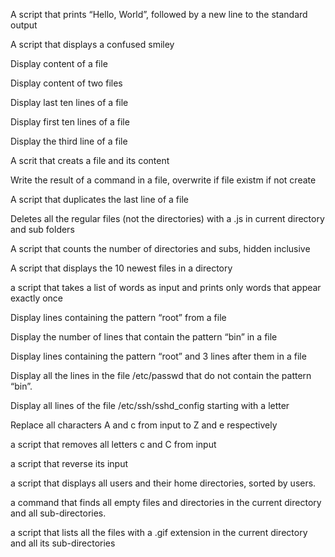 
A script that prints “Hello, World”, followed by a new line to the standard output

A script that displays a confused smiley

Display content of a file

Display content of two files

Display last ten lines of a file

Display first ten lines of a file

Display the third line of a file

A scrit that creats a file and its content

Write the result of a command in a file, overwrite if file existm if not create

A script that duplicates the last line of a file 

Deletes all the regular files (not the directories) with a .js in current directory and sub folders

A script that counts the number of directories and subs, hidden inclusive

A script that displays the 10 newest files in a directory

a script that takes a list of words as input and prints only words that appear exactly once

Display lines containing the pattern “root” from a file

Display the number of lines that contain the pattern “bin” in a file

Display lines containing the pattern “root” and 3 lines after them in a file

Display all the lines in the file /etc/passwd that do not contain the pattern “bin”.

Display all lines of the file /etc/ssh/sshd_config starting with a letter

Replace all characters A and c from input to Z and e respectively

a script that removes all letters c and C from input

a script that reverse its input


a script that displays all users and their home directories, sorted by users.

a command that finds all empty files and directories in the current directory and all sub-directories.

a script that lists all the files with a .gif extension in the current directory and all its sub-directories  
